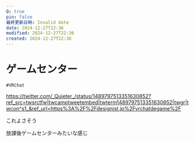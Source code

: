 ```yaml
---
Q: true
pin: false
最終更新日時: Invalid date
date: 2024-12-27T22:36
modified: 2024-12-27T22:36
created: 2024-12-27T22:36
---
```

# ゲームセンター

`#VRChat`

https://twitter.com/_Quieter_/status/1489797513351630852?ref_src=twsrctfw|twcamptweetembed|twterm1489797513351630852|twgr|twcon^s1_&ref_url=https%3A%2F%2Fdesignist.jp%2Fvrchatdegame%2F

これよさそう

放課後ゲームセンターみたいな感じ
